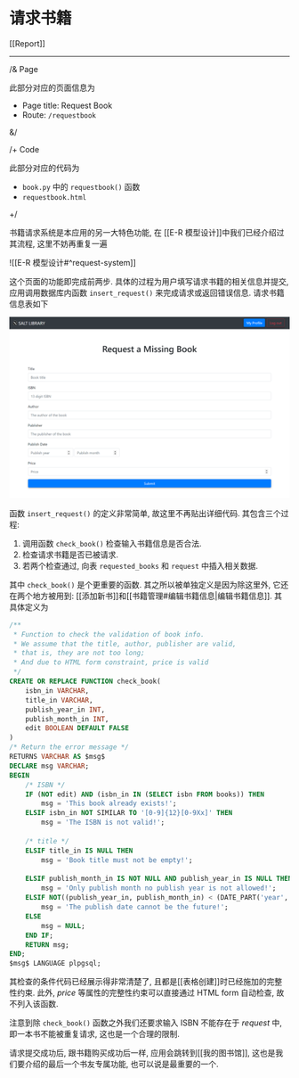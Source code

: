 # 请求书籍

[[Report]]

---

/& Page

此部分对应的页面信息为

* Page title: Request Book
* Route: `/requestbook`

&/

/+ Code

此部分对应的代码为

* `book.py` 中的 `requestbook()` 函数
* `requestbook.html`

+/

书籍请求系统是本应用的另一大特色功能, 在 [[E-R 模型设计]]中我们已经介绍过其流程, 这里不妨再重复一遍

![[E-R 模型设计#^request-system]]

这个页面的功能即完成前两步. 具体的过程为用户填写请求书籍的相关信息并提交, 应用调用数据库内函数 `insert_request()` 来完成请求或返回错误信息. 请求书籍信息表如下

![](img/requestbook.png)

函数 `insert_request()` 的定义非常简单, 故这里不再贴出详细代码. 其包含三个过程:

1. 调用函数 `check_book()` 检查输入书籍信息是否合法.
2. 检查请求书籍是否已被请求.
3. 若两个检查通过, 向表 `requested_books` 和 `request` 中插入相关数据.

其中 `check_book()` 是个更重要的函数. 其之所以被单独定义是因为除这里外, 它还在两个地方被用到: [[添加新书]]和[[书籍管理#编辑书籍信息|编辑书籍信息]]. 其具体定义为

```sql
/**
 * Function to check the validation of book info.
 * We assume that the title, author, publisher are valid,
 * that is, they are not too long;
 * And due to HTML form constraint, price is valid
 */
CREATE OR REPLACE FUNCTION check_book(
    isbn_in VARCHAR,
    title_in VARCHAR,
    publish_year_in INT,
    publish_month_in INT,
    edit BOOLEAN DEFAULT FALSE
)
/* Return the error message */
RETURNS VARCHAR AS $msg$
DECLARE msg VARCHAR;
BEGIN
    /* ISBN */
    IF (NOT edit) AND (isbn_in IN (SELECT isbn FROM books)) THEN
        msg = 'This book already exists!';
    ELSIF isbn_in NOT SIMILAR TO '[0-9]{12}[0-9Xx]' THEN
        msg = 'The ISBN is not valid!';
    
    /* title */
    ELSIF title_in IS NULL THEN
        msg = 'Book title must not be empty!';

    ELSIF publish_month_in IS NOT NULL AND publish_year_in IS NULL THEN
        msg = 'Only publish month no publish year is not allowed!';
    ELSIF NOT((publish_year_in, publish_month_in) < (DATE_PART('year', CURRENT_DATE), DATE_PART('month', CURRENT_DATE))) THEN
        msg = 'The publish date cannot be the future!';
    ELSE
        msg = NULL;
    END IF;
    RETURN msg;
END;
$msg$ LANGUAGE plpgsql;
```

其检查的条件代码已经展示得非常清楚了, 且都是[[表格创建]]时已经施加的完整性约束. 此外, *price* 等属性的完整性约束可以直接通过 HTML form 自动检查, 故不列入该函数.

注意到除 `check_book()` 函数之外我们还要求输入 ISBN 不能存在于 *request* 中, 即一本书不能被重复请求, 这也是一个合理的限制.

请求提交成功后, 跟书籍购买成功后一样, 应用会跳转到[[我的图书馆]], 这也是我们要介绍的最后一个书友专属功能, 也可以说是最重要的一个.
